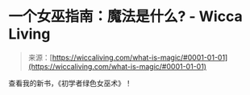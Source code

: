 <!--yml

category: 未分类

date: 2024-06-12 18:26:25

-->

# 一个女巫指南：魔法是什么? - Wicca Living

> 来源：[https://wiccaliving.com/what-is-magic/#0001-01-01](https://wiccaliving.com/what-is-magic/#0001-01-01)

查看我的新书，《初学者绿色女巫术》！
